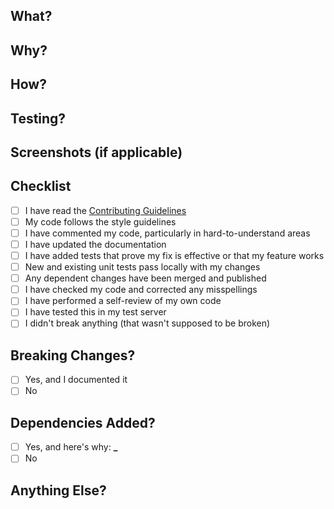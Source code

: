 ## What?

<!-- What did you change? -->

## Why?

<!-- Why did you change it? -->

## How?

<!-- How did you change it? -->

## Testing?

<!-- How did you test it? -->

## Screenshots (if applicable)

<!-- Show us the goods -->

## Checklist

<!-- Don't remove items, just mark them as done -->

-   [ ] I have read the [Contributing Guidelines](CONTRIBUTING.md)
-   [ ] My code follows the style guidelines
-   [ ] I have commented my code, particularly in hard-to-understand areas
-   [ ] I have updated the documentation
-   [ ] I have added tests that prove my fix is effective or that my feature
        works
-   [ ] New and existing unit tests pass locally with my changes
-   [ ] Any dependent changes have been merged and published
-   [ ] I have checked my code and corrected any misspellings
-   [ ] I have performed a self-review of my own code
-   [ ] I have tested this in my test server
-   [ ] I didn't break anything (that wasn't supposed to be broken)

## Breaking Changes?

<!-- Will users need to do anything special when upgrading? -->

-   [ ] Yes, and I documented it
-   [ ] No

## Dependencies Added?

<!-- Did you add any new dependencies? -->

-   [ ] Yes, and here's why: **\_**
-   [ ] No

## Anything Else?

<!-- Add any other context or screenshots about the pull request here -->

<!--
Pro Tips:
- Keep it simple
- Test your changes
- Don't break production
- Ask for help if needed
-->

